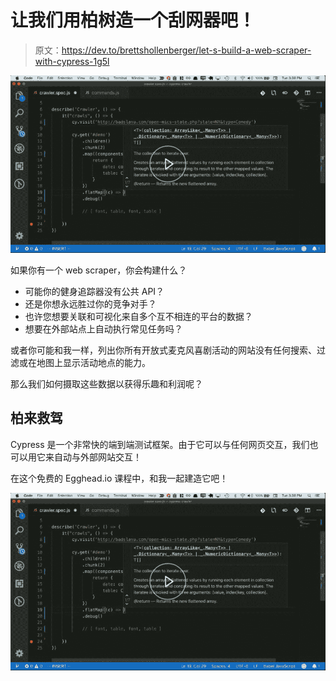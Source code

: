 # 让我们用柏树造一个刮网器吧！

> 原文：<https://dev.to/brettshollenberger/let-s-build-a-web-scraper-with-cypress-1g5l>

[![Check out the Free Lesson on Egghead.io](img/a956f33d22fb4329d0fe70b97b29efa1.png)](https://egghead.io/lessons/cypress-create-a-web-scraper-with-cypress)

如果你有一个 web scraper，你会构建什么？

*   可能你的健身追踪器没有公共 API？
*   还是你想永远胜过你的竞争对手？
*   也许您想要关联和可视化来自多个互不相连的平台的数据？
*   想要在外部站点上自动执行常见任务吗？

或者你可能和我一样，列出你所有开放式麦克风喜剧活动的网站没有任何搜索、过滤或在地图上显示活动地点的能力。

那么我们如何摄取这些数据以获得乐趣和利润呢？

## 柏来救驾

Cypress 是一个非常快的端到端测试框架。由于它可以与任何网页交互，我们也可以用它来自动与外部网站交互！

在这个免费的 Egghead.io 课程中，和我一起建造它吧！

[![Check out the Free Lesson on Egghead.io](img/a956f33d22fb4329d0fe70b97b29efa1.png)](https://egghead.io/lessons/cypress-create-a-web-scraper-with-cypress)